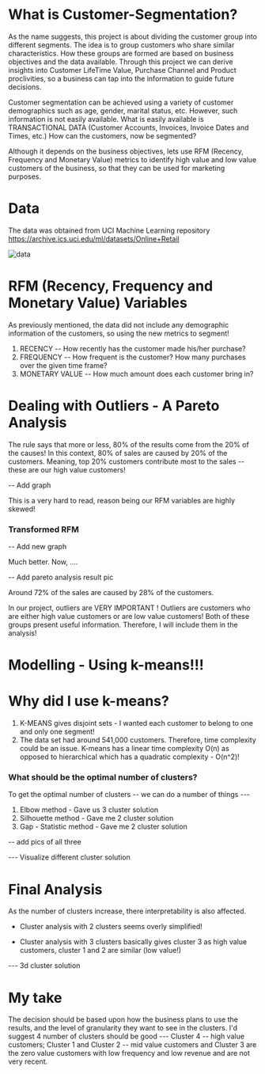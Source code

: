 # What is Customer-Segmentation?

As the name suggests, this project is about dividing the customer group into different segments. The idea is to group customers who share similar characteristics. How these groups are formed are based on business objectives and the data available. Through this project we can derive insights into Customer LifeTime Value, Purchase Channel and Product proclivities, so a business can tap into the information to guide future decisions.

Customer segmentation can be achieved using a variety of customer demographics such as age, gender, marital status, etc. However, such information is not easily available. What is easily available is TRANSACTIONAL DATA (Customer Accounts, Invoices, Invoice Dates and Times, etc.) How can the customers, now be segmented?

Although it depends on the business objectives, lets use RFM (Recency, Frequency and Monetary Value) metrics to identify high value and low value customers of the business, so that they can be used for marketing purposes.

# Data
The data was obtained from UCI Machine Learning repository https://archive.ics.uci.edu/ml/datasets/Online+Retail

![data](https://user-images.githubusercontent.com/45079009/84124483-24087280-a9f0-11ea-9b6c-75ac28f26589.PNG)


# RFM (Recency, Frequency and Monetary Value) Variables

As previously mentioned, the data did not include any demographic information of the customers, so using the new metrics to segment!

1. RECENCY -- How recently has the customer made his/her purchase?
2. FREQUENCY -- How frequent is the customer? How many purchases over the given time frame?
3. MONETARY VALUE -- How much amount does each customer bring in?

# Dealing with Outliers - A Pareto Analysis

The rule says that more or less, 80% of the results come from the 20% of the causes! In this context, 80% of sales are caused by 20% of the customers. Meaning, top 20% customers contribute most to the sales -- these are our high value customers!

-- Add graph

This is a very hard to read, reason being our RFM variables are highly skewed!

### Transformed RFM

-- Add new graph

Much better. Now, ....

-- Add pareto analysis result pic

Around 72% of the sales are caused by 28% of the customers. 
 
In our project, outliers are VERY IMPORTANT ! Outliers are customers who are either high value customers or are low value customers! Both of these groups present useful information. Therefore, I will include them in the analysis!


# Modelling - Using k-means!!!

# Why did I use k-means?

1. K-MEANS gives disjoint sets - I wanted each customer to belong to one and only one segment!
2. The data set had around 541,000 customers. Therefore, time complexity could be an issue. K-means has a linear time complexity O(n) as opposed to hierarchical which has a quadratic complexity - O(n^2)!

### What should be the optimal number of clusters?

To get the optimal number of clusters -- we can do a number of things ---
1. Elbow method - Gave us 3 cluster solution 
2. Silhouette method - Gave me 2 cluster solution
3. Gap - Statistic method - Gave me 2 cluster solution

-- add pics of all three




--- Visualize different cluster solution


# Final Analysis

As the number of clusters increase, there interpretability is also affected.

- Cluster analysis with 2 clusters seems overly simplified!

- Cluster analysis with 3 clusters basically gives cluster 3 as high value customers, cluster 1 and 2 are similar (low value!)

--- 3d cluster solution


# My take

The decision should be based upon how the business plans to use the results, and the level of granularity they want to see in the clusters. I'd suggest 4 number of clusters should be good --- Cluster 4 -- high value customers; Cluster 1 and Cluster 2 -- mid value customers and Cluster 3 are the zero value customers with low frequency and low revenue and are not very recent.
